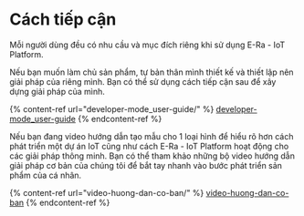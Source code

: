 # Cách tiếp cận

Mỗi người dùng đều có nhu cầu và mục đích riêng khi sử dụng E-Ra - IoT Platform.

Nếu bạn muốn làm chủ sản phẩm, tự bản thân mình thiết kế và thiết lập nên giải pháp của riêng mình. Bạn có thể sử dụng cách tiếp cận sau để xây dựng giải pháp của mình.

{% content-ref url="developer-mode_user-guide/" %}
[developer-mode\_user-guide](developer-mode\_user-guide/)
{% endcontent-ref %}

Nếu bạn đang video hướng dẫn tạo mẫu cho 1 loại hình để hiểu rõ hơn cách phát triển một dự án IoT cũng như cách E-Ra - IoT Platform hoạt động cho các giải pháp thông minh. Bạn có thể tham khảo những bộ video hướng dẫn giải pháp cơ bản của chúng tôi để bắt tay nhanh vào bước phát triển sản phẩm của cá nhân.

{% content-ref url="video-huong-dan-co-ban/" %}
[video-huong-dan-co-ban](video-huong-dan-co-ban/)
{% endcontent-ref %}
